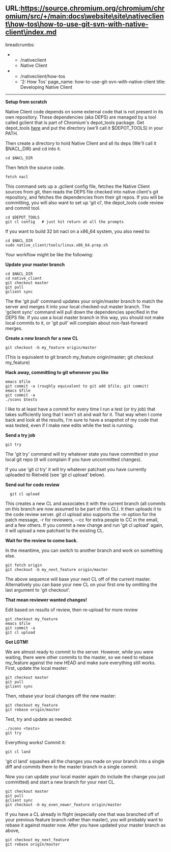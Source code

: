 URL:https://source.chromium.org/chromium/chromium/src/+/main:docs\website\site\nativeclient\how-tos\how-to-use-git-svn-with-native-client\index.md
---
breadcrumbs:
- - /nativeclient
  - Native Client
- - /nativeclient/how-tos
  - '2: How Tos'
page_name: how-to-use-git-svn-with-native-client
title: Developing Native Client
---

**Setup from scratch**

Native Client code depends on some external code that is not present in its own
repository. These dependencies (aka DEPS) are managed by a tool called gclient
that is part of Chromium's depot_tools package. Get depot_tools
[here](/developers/how-tos/install-depot-tools) and put the directory (we'll
call it $DEPOT_TOOLS) in your PATH.

Then create a directory to hold Native Client and all its deps (We'll call it
$NACL_DIR) and cd into it.

```none
cd $NACL_DIR
```

Then fetch the source code.

```none
fetch nacl
```

This command sets up a .gclient config file, fetches the Native Client sources
from git, then reads the DEPS file checked into native client's git repository,
and fetches the dependencies from their git repos.
If you will be committing, you will also want to set up 'git cl', the
depot_tools code review and commit tool.

```none
cd $DEPOT_TOOLS
git cl config   # just hit return at all the prompts
```

If you want to build 32 bit nacl on a x86_64 system, you also need to:

```none
cd $NACL_DIR
sudo native_client/tools/linux.x86_64.prep.sh
```

Your workflow might be like the following:

**Update your master branch**

```none
cd $NACL_DIR
cd native_client
git checkout master
git pull
gclient sync
```

The the 'git pull' command updates your origin/master branch to match the server
and merges it into your local checked-out master branch. The 'gclient sync'
command will pull down the dependencies specified in the DEPS file. If you use a
local master branch in this way, you should not make local commits to it, or
'git pull' will complain about non-fast-forward merges.

**Create a new branch for a new CL**

```none
git checkout -b my_feature origin/master
```

(This is equivalent to git branch my_feature origin/master; git checkout
my_feature)

**Hack away, committing to git whenever you like**

```none
emacs $file
git commit -a (roughly equivalent to git add $file; git commit)
emacs $file
git commit -a
./scons $tests
```

I like to at least have a commit for every time I run a test (or try job) that
takes sufficiently long that I won't sit and wait for it. That way when I come
back and look at the results, I'm sure to have a snapshot of my code that was
tested, even if I make new edits while the test is running.

**Send a try job**

```none
git try
```

The 'git try' command will try whatever state you have committed in your local
git repo (it will complain if you have uncommitted changes).

If you use 'git cl try' it will try whatever patchset you have currently
uploaded to Rietveld (see 'git cl upload' below).

**Send out for code review**

```none
  git cl upload
```

This creates a new CL and associates it with the current branch (all commits on
this branch are now assumed to be part of this CL). It then uploads it to the
code review server. git cl upload also supports the -m option for the patch
message, -r for reviewers, --cc for extra people to CC in the email, and a few
others. If you commit a new change and run 'git cl upload' again, it will upload
a new patchset to the existing CL.

**Wait for the review to come back.**

In the meantime, you can switch to another branch and work on something else.

```none
git fetch origin
git checkout -b my_next_feature origin/master
```

The above sequence will base your next CL off of the current master.
Alternatively you can base your new CL on your first one by omitting the last
argument to 'git checkout'.

**That mean reviewer wanted changes!**

Edit based on results of review, then re-upload for more review

```none
git checkout my_feature
emacs $file
git commit -a
git cl upload
```

**Got LGTM!**

We are almost ready to commit to the server. However, while you were waiting,
there were other commits to the master, so we need to rebase my_feature against
the new HEAD and make sure everything still works. First, update the local
master:

```none
git checkout master
git pull
gclient sync
```

Then, rebase your local changes off the new master:

```none
git checkout my_feature
git rebase origin/master
```

Test, try and update as needed:

```none
./scons <tests>
git try
```

Everything works! Commit it:

```none
git cl land
```

'git cl land' squashes all the changes you made on your branch into a single
diff and commits them to the master branch in a single commit.

Now you can update your local master again (to include the change you just
committed) and start a new branch for your next CL.

```none
git checkout master
git pull
gclient sync
git checkout -b my_even_newer_feature origin/master
```

If you have a CL already in flight (especially one that was branched off of your
previous feature branch rather than master), you will probably want to rebase it
against master now. After you have updated your master branch as above,

```none
git checkout my_next_feature
git rebase origin/master
```
